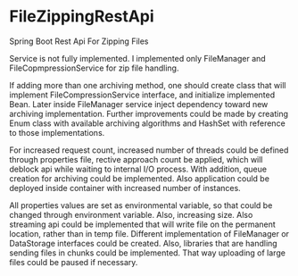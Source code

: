 # FileZippingRestApi
Spring Boot Rest Api For Zipping Files

Service is not fully implemented. I implemented only FileManager and FileCopmpressionService for zip file handling.

If adding more than one archiving method, one should create class that will implement FileCompressionService interface, and initialize implemented Bean. Later inside FileManager service inject dependency toward new archiving implementation.
Further improvements could be made by creating Enum class with available archiving algorithms and HashSet with reference to those implementations.

For increased request count, increased number of threads could be defined through properties file, rective approach count be applied, which will deblock api while waiting to internal I/O process. With addition, queue creation for archiving could be implemented. Also application could be deployed inside container with increased number of instances.

All properties values are set as environmental variable, so that could be changed through environment variable. Also, increasing size. Also streaming api could be implemented that will write file on the permanent location, rather than in temp file. Different implementation of FileManager or DataStorage interfaces could be created.
Also, libraries that are handling sending files in chunks could be implemented. That way uploading of large files could be paused if necessary.

